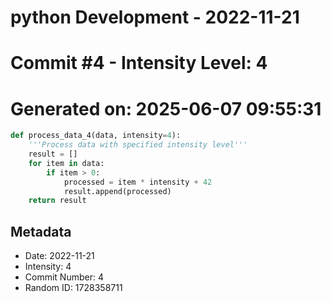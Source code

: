 ﻿# python Development - 2022-11-21
# Commit #4 - Intensity Level: 4
# Generated on: 2025-06-07 09:55:31
```python
def process_data_4(data, intensity=4):
    '''Process data with specified intensity level'''
    result = []
    for item in data:
        if item > 0:
            processed = item * intensity + 42
            result.append(processed)
    return result
```
## Metadata
- Date: 2022-11-21
- Intensity: 4
- Commit Number: 4
- Random ID: 1728358711
